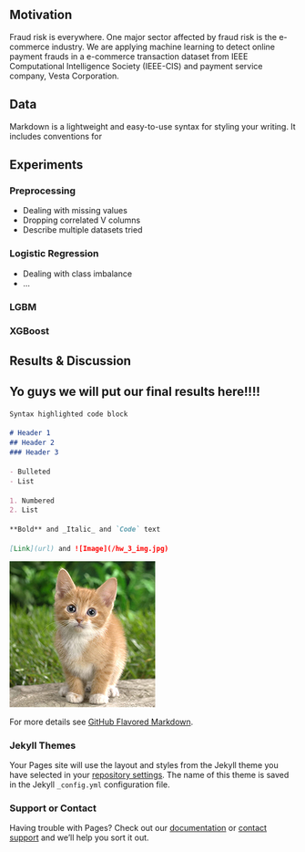 ## Motivation

Fraud risk is everywhere. One major sector affected by fraud risk is the e-commerce industry. We are applying machine learning to detect online payment frauds in a e-commerce transaction dataset from IEEE Computational Intelligence Society (IEEE-CIS) and payment service company, Vesta Corporation. 

## Data

Markdown is a lightweight and easy-to-use syntax for styling your writing. It includes conventions for

## Experiments

### Preprocessing
- Dealing with missing values
- Dropping correlated V columns
- Describe multiple datasets tried
### Logistic Regression
- Dealing with class imbalance
- ...
### LGBM
### XGBoost

## Results & Discussion



## Yo guys we will put our final results here!!!!




```markdown
Syntax highlighted code block

# Header 1
## Header 2
### Header 3

- Bulleted
- List

1. Numbered
2. List

**Bold** and _Italic_ and `Code` text

[Link](url) and ![Image](/hw_3_img.jpg)

```
![alt text](hw_3_img.jpg)

For more details see [GitHub Flavored Markdown](https://guides.github.com/features/mastering-markdown/).

### Jekyll Themes

Your Pages site will use the layout and styles from the Jekyll theme you have selected in your [repository settings](https://github.com/umasreeram/fraud-detection-page.github.io/settings). The name of this theme is saved in the Jekyll `_config.yml` configuration file.

### Support or Contact

Having trouble with Pages? Check out our [documentation](https://help.github.com/categories/github-pages-basics/) or [contact support](https://github.com/contact) and we’ll help you sort it out.
